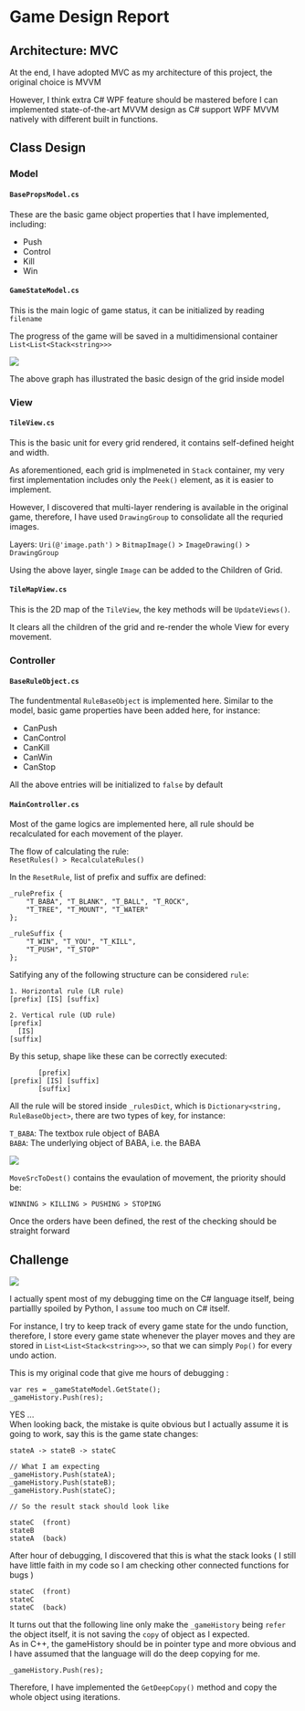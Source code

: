 # Game Design Report

## Architecture: MVC
At the end, I have adopted MVC as my architecture of this project, the original choice is MVVM  

However, I think extra C# WPF feature should be mastered before I can implemented state-of-the-art MVVM design as C# support WPF MVVM natively with different built in functions.

## Class Design

### Model

#### `BasePropsModel.cs`  
These are the basic game object properties that I have implemented, including:
- Push
- Control
- Kill
- Win

#### `GameStateModel.cs`  
This is the main logic of game status, it can be initialized by reading `filename`  

The progress of the game will be saved in a multidimensional container
`List<List<Stack<string>>>`

<img src="https://github.com/IECUHK/project-part-ii-huehue/blob/master/Assets/Images/Stackexplain.png">

The above graph has illustrated the basic design of the grid inside model

### View

#### `TileView.cs`  
This is the basic unit for every grid rendered, it contains self-defined height and width.  

As aforementioned, each grid is implmeneted in `Stack` container, my very first implementation includes only the `Peek()` element, as it is easier to implement.

However, I discovered that multi-layer rendering is available in the original game, therefore, I have used `DrawingGroup` to consolidate all the requried images.

Layers: `Uri(@'image.path')` > `BitmapImage()` > `ImageDrawing()` > `DrawingGroup`

Using the above layer, single `Image` can be added to the Children of Grid.

#### `TileMapView.cs`  
This is the 2D map of the `TileView`, the key methods will be `UpdateViews()`.  

It clears all the children of the grid and re-render the whole View for every movement.

### Controller

#### `BaseRuleObject.cs`  
The fundentmental `RuleBaseObject` is implemented here. Similar to the model, basic game properties have been added here, for instance:

- CanPush
- CanControl
- CanKill
- CanWin
- CanStop

All the above entries will be initialized to `false` by default

#### `MainController.cs`  
Most of the game logics are implemented here, all rule should be recalculated for each movement of the player.  

The flow of calculating the rule:  
`ResetRules() > RecalculateRules()`

In the `ResetRule`, list of prefix and suffix are defined:  

```
_rulePrefix {
    "T_BABA", "T_BLANK", "T_BALL", "T_ROCK",
    "T_TREE", "T_MOUNT", "T_WATER"
};

_ruleSuffix {
    "T_WIN", "T_YOU", "T_KILL",
    "T_PUSH", "T_STOP"
};
```

Satifying any of the following structure can be considered `rule`:  
```
1. Horizontal rule (LR rule)
[prefix] [IS] [suffix]

2. Vertical rule (UD rule)
[prefix]
  [IS]
[suffix]
```

By this setup, shape like these can be correctly executed:  
```
       [prefix]
[prefix] [IS] [suffix]
       [suffix]
``` 

All the rule will be stored inside `_rulesDict`, which is `Dictionary<string, RuleBaseObject>`, there are two types of key, for instance:

`T_BABA`: The textbox rule object of BABA   
`BABA`: The underlying object of BABA, i.e. the BABA

<img src="https://github.com/IECUHK/project-part-ii-huehue/blob/master/Assets/Images/Keyexplain.png">


`MoveSrcToDest()` contains the evaulation of movement, the priority should be: 

`WINNING > KILLING > PUSHING > STOPING`

Once the orders have been defined, the rest of the checking should be straight forward  

## Challenge

<img src="https://github.com/IECUHK/project-part-ii-huehue/blob/master/Assets/Images/HofstadterLaw.png">

I actually spent most of my debugging time on the C# language itself, being partiallly spoiled by Python, I `assume` too much on C# itself.

For instance, I try to keep track of every game state for the undo function, therefore, I store every game state whenever the player moves and they are stored in
`List<List<Stack<string>>>`, so that we can simply `Pop()` for every undo action.

This is my original code that give me hours of debugging :
```
var res = _gameStateModel.GetState();
_gameHistory.Push(res);
```

YES ...   
When looking back, the mistake is quite obvious but I actually assume it is going to work, say this is the game state changes:
```
stateA -> stateB -> stateC

// What I am expecting
_gameHistory.Push(stateA);
_gameHistory.Push(stateB);
_gameHistory.Push(stateC);

// So the result stack should look like

stateC  (front)
stateB
stateA  (back)
```

After hour of debugging, I discovered that this is what the stack looks ( I still have little faith in my code so I am checking other connected functions for bugs )
```
stateC  (front)
stateC
stateC  (back)
```


It turns out that the following line only make the `_gameHistory` being `refer` the object itself, it is not saving the `copy` of object as I expected.  
As in C++, the gameHistory should be in pointer type and more obvious and I have assumed that the language will do the deep copying for me.
```
_gameHistory.Push(res);
```

Therefore, I have implemented the `GetDeepCopy()` method and copy the whole object using iterations.